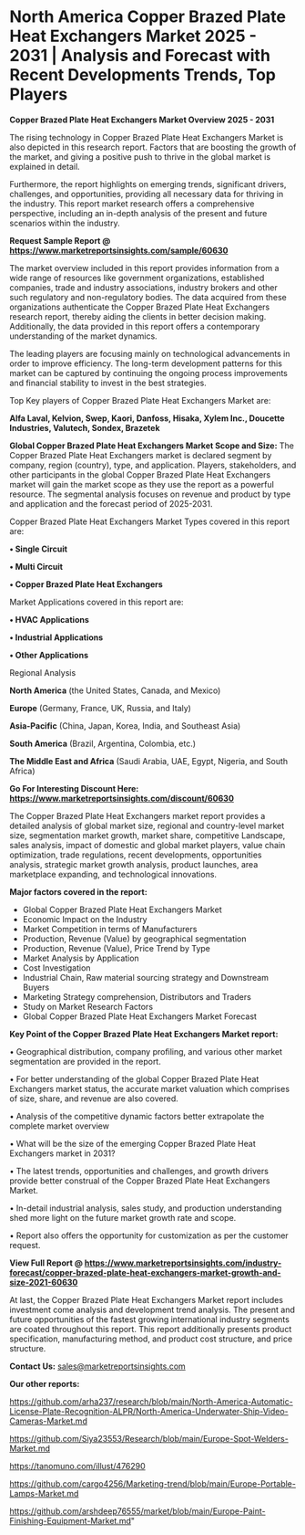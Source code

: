# North America Copper Brazed Plate Heat Exchangers Market 2025 - 2031 | Analysis and Forecast with Recent Developments Trends, Top Players

<Strong> Copper Brazed Plate Heat Exchangers Market Overview 2025 - 2031</strong>

The rising technology in Copper Brazed Plate Heat Exchangers Market is also depicted in this research report. Factors that are boosting the growth of the market, and giving a positive push to thrive in the global market is explained in detail.

Furthermore, the report highlights on emerging trends, significant drivers, challenges, and opportunities, providing all necessary data for thriving in the industry. This report market research offers a comprehensive perspective, including an in-depth analysis of the present and future scenarios within the industry.

<strong>Request Sample Report @ <a href=https://www.marketreportsinsights.com/sample/60630>https://www.marketreportsinsights.com/sample/60630</a></strong>

The market overview included in this report provides information from a wide range of resources like government organizations, established companies, trade and industry associations, industry brokers and other such regulatory and non-regulatory bodies. The data acquired from these organizations authenticate the Copper Brazed Plate Heat Exchangers research report, thereby aiding the clients in better decision making. Additionally, the data provided in this report offers a contemporary understanding of the market dynamics.

The leading players are focusing mainly on technological advancements in order to improve efficiency. The long-term development patterns for this market can be captured by continuing the ongoing process improvements and financial stability to invest in the best strategies.

Top Key players of Copper Brazed Plate Heat Exchangers Market are:

<strong>Alfa Laval, Kelvion, Swep, Kaori, Danfoss, Hisaka, Xylem Inc., Doucette Industries, Valutech, Sondex, Brazetek</strong>

<strong><b>Global Copper Brazed Plate Heat Exchangers Market Scope and Size:</b></strong>
The Copper Brazed Plate Heat Exchangers market is declared segment by company, region (country), type, and application. Players, stakeholders, and other participants in the global Copper Brazed Plate Heat Exchangers market will gain the market scope as they use the report as a powerful resource. The segmental analysis focuses on revenue and product by type and application and the forecast period of 2025-2031.

Copper Brazed Plate Heat Exchangers Market Types covered in this report are:

<strong>• Single Circuit

• Multi Circuit

• Copper Brazed Plate Heat Exchangers</strong>

Market Applications covered in this report are:

<strong>• HVAC Applications

• Industrial Applications

• Other Applications</strong> 

Regional Analysis

<strong>North America</strong> (the United States, Canada, and Mexico)

<strong>Europe</strong> (Germany, France, UK, Russia, and Italy)

<strong>Asia-Pacific</strong> (China, Japan, Korea, India, and Southeast Asia)

<strong>South America</strong> (Brazil, Argentina, Colombia, etc.)

<strong>The Middle East and Africa</strong> (Saudi Arabia, UAE, Egypt, Nigeria, and South Africa)

<strong>Go For Interesting Discount Here: <a href=https://www.marketreportsinsights.com/discount/60630>https://www.marketreportsinsights.com/discount/60630</a></strong>

The Copper Brazed Plate Heat Exchangers market report provides a detailed analysis of global market size, regional and country-level market size, segmentation market growth, market share, competitive Landscape, sales analysis, impact of domestic and global market players, value chain optimization, trade regulations, recent developments, opportunities analysis, strategic market growth analysis, product launches, area marketplace expanding, and technological innovations.

<strong><b>Major factors covered in the report:</b></strong>
<ul>
  <li>Global Copper Brazed Plate Heat Exchangers Market </li>
  <li>Economic Impact on the Industry</li>
  <li>Market Competition in terms of Manufacturers</li>
  <li>Production, Revenue (Value) by geographical segmentation</li>
  <li>Production, Revenue (Value), Price Trend by Type</li>
  <li>Market Analysis by Application</li>
  <li>Cost Investigation</li>
  <li>Industrial Chain, Raw material sourcing strategy and Downstream Buyers</li>
  <li>Marketing Strategy comprehension, Distributors and Traders</li>
  <li>Study on Market Research Factors</li>
  <li>Global Copper Brazed Plate Heat Exchangers Market Forecast</li>
</ul>

<strong><b>Key Point of the Copper Brazed Plate Heat Exchangers Market report:</b></strong>

• Geographical distribution, company profiling, and various other market segmentation are provided in the report.

• For better understanding of the global Copper Brazed Plate Heat Exchangers market status, the accurate market valuation which comprises of size, share, and revenue are also covered.

• Analysis of the competitive dynamic factors better extrapolate the complete market overview

• What will be the size of the emerging Copper Brazed Plate Heat Exchangers market in 2031?

• The latest trends, opportunities and challenges, and growth drivers provide better construal of the Copper Brazed Plate Heat Exchangers Market.

• In-detail industrial analysis, sales study, and production understanding shed more light on the future market growth rate and scope.

• Report also offers the opportunity for customization as per the customer request.

<strong><b>View Full Report @ <a href=https://www.marketreportsinsights.com/industry-forecast/copper-brazed-plate-heat-exchangers-market-growth-and-size-2021-60630>https://www.marketreportsinsights.com/industry-forecast/copper-brazed-plate-heat-exchangers-market-growth-and-size-2021-60630</a></b></strong>


At last, the Copper Brazed Plate Heat Exchangers Market report includes investment come analysis and development trend analysis. The present and future opportunities of the fastest growing international industry segments are coated throughout this report. This report additionally presents product specification, manufacturing method, and product cost structure, and price structure.

<strong>Contact Us:</strong>
sales@marketreportsinsights.com

<strong>Our other reports:</strong>

<a href=https://github.com/arha237/research/blob/main/North-America-Automatic-License-Plate-Recognition-ALPR/North-America-Underwater-Ship-Video-Cameras-Market.md>https://github.com/arha237/research/blob/main/North-America-Automatic-License-Plate-Recognition-ALPR/North-America-Underwater-Ship-Video-Cameras-Market.md</a>

<a href=https://github.com/Siya23553/Research/blob/main/Europe-Spot-Welders-Market.md>https://github.com/Siya23553/Research/blob/main/Europe-Spot-Welders-Market.md</a>

<a href=https://tanomuno.com/illust/476290>https://tanomuno.com/illust/476290</a>

<a href=https://github.com/cargo4256/Marketing-trend/blob/main/Europe-Portable-Lamps-Market.md>https://github.com/cargo4256/Marketing-trend/blob/main/Europe-Portable-Lamps-Market.md</a>

<a href=https://github.com/arshdeep76555/market/blob/main/Europe-Paint-Finishing-Equipment-Market.md>https://github.com/arshdeep76555/market/blob/main/Europe-Paint-Finishing-Equipment-Market.md</a>"
